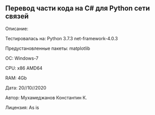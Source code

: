 
Перевод части кода на C# для Python сети связей
-----------------------------------------------

Описание:

Тестировалась на: Python 3.7.3 net-framework-4.0.3

Предустановленные пакеты: matplotlib

ОС: Windows-7

CPU: x86 AMD64

RAM: 4Gb

Дата: 20//10//2020

Автор: Мухамеджанов Константин К.

Лицензия: As is

